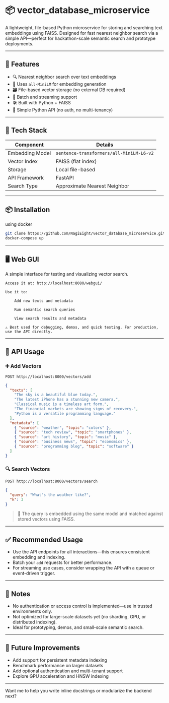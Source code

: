 # 📦 vector_database_microservice

A lightweight, file-based Python microservice for storing and searching text embeddings using FAISS. Designed for fast nearest neighbor search via a simple API—perfect for hackathon-scale semantic search and prototype deployments.

---

## 🚀 Features

- 🔍 Nearest neighbor search over text embeddings
- 🧠 Uses `all-MiniLM` for embedding generation
- 🗃️ File-based vector storage (no external DB required)
- 🧵 Batch and streaming support
- 🛠️ Built with Python + FAISS
- 📡 Simple Python API (no auth, no multi-tenancy)

---

## 🧰 Tech Stack

| Component        | Details                          |
|------------------|----------------------------------|
| Embedding Model  | `sentence-transformers/all-MiniLM-L6-v2` |
| Vector Index     | FAISS (flat index)               |
| Storage          | Local file-based                 |
| API Framework    | FastAPI      |
| Search Type      | Approximate Nearest Neighbor     |

---

## 📦 Installation

using docker
```bash
git clone https://github.com/NagiEight/vector_database_microservice.git
docker-compose up
```

---
## 🖥️ Web GUI

A simple interface for testing and visualizing vector search.

    Access it at: http://localhost:8080/webgui/

    Use it to:

        Add new texts and metadata

        Run semantic search queries

        View search results and metadata

    ⚠️ Best used for debugging, demos, and quick testing. For production, use the API directly.
---

## 🔌 API Usage

### ➕ Add Vectors

`POST http://localhost:8000/vectors/add`

```json
{
  "texts": [
    "The sky is a beautiful blue today.",
    "The latest iPhone has a stunning new camera.",
    "Classical music is a timeless art form.",
    "The financial markets are showing signs of recovery.",
    "Python is a versatile programming language."
  ],
  "metadata": [
    { "source": "weather", "topic": "colors" },
    { "source": "tech review", "topic": "smartphones" },
    { "source": "art history", "topic": "music" },
    { "source": "business news", "topic": "economics" },
    { "source": "programming blog", "topic": "software" }
  ]
}
```

### 🔍 Search Vectors

`POST http://localhost:8000/vectors/search`

```json
{
  "query": "What's the weather like?",
  "k": 3
}
```

> 🧠 The query is embedded using the same model and matched against stored vectors using FAISS.

---

## ✅ Recommended Usage

- Use the API endpoints for all interactions—this ensures consistent embedding and indexing.
- Batch your `add` requests for better performance.
- For streaming use cases, consider wrapping the API with a queue or event-driven trigger.

---

## 📌 Notes

- No authentication or access control is implemented—use in trusted environments only.
- Not optimized for large-scale datasets yet (no sharding, GPU, or distributed indexing).
- Ideal for prototyping, demos, and small-scale semantic search.

---

## 🧪 Future Improvements

- Add support for persistent metadata indexing
- Benchmark performance on larger datasets
- Add optional authentication and multi-tenant support
- Explore GPU acceleration and HNSW indexing

---

Want me to help you write inline docstrings or modularize the backend next?
